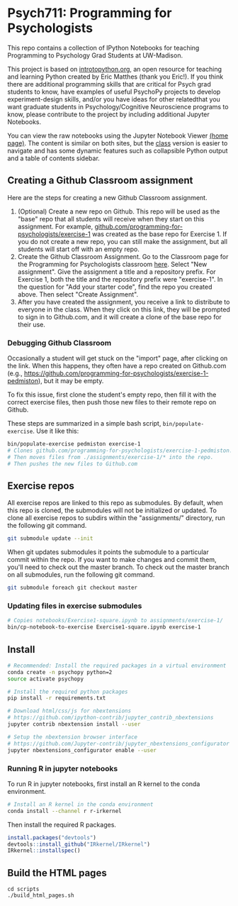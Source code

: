 # Psych711: Programming for Psychologists

This repo contains a collection of IPython Notebooks for teaching Programming
to Psychology Grad Students at UW-Madison.

This project is based on [introtopython.org](http://introtopython.org), an open resource for teaching and learning Python created by Eric Matthes (thank you Eric!). If you think there are additional programming skills that are critical for Psych grad students to know, have examples of useful PsychoPy projects to develop experiment-design skills, and/or you have ideas for other relatedthat you want graduate students in Psychology/Cognitive Neuroscience programs to know, please contribute to the project by including additional Jupyter Notebooks.

You can view the raw notebooks using the Jupyter Notebook Viewer [(home page)](http://nbviewer.ipython.org/urls/raw.github.com/lupyanlab/programming_for_psychologists/master/notebooks/index.ipynb). The content is similar on both sites, but the [class](http://sapir.psych.wisc.edu/programming_for_psychologists/) version is easier to navigate and has some dynamic features such as collapsible Python output and a table of contents sidebar.

## Creating a Github Classroom assignment

Here are the steps for creating a new Github Classroom assignment.

1. (Optional) Create a new repo on Github. This repo will be used as the "base" repo that all students will receive when they start on this assignment. For example, [github.com/programming-for-psychologists/exercise-1](https://github.com/programming-for-psychologists/exercise-1) was created as the base repo for Exercise 1. If you do not create a new repo, you can still make the assignment, but all students will start off with an empty repo.
1. Create the Github Classroom Assignment. Go to the Classroom page for the Programming for Psychologists classroom [here](https://classroom.github.com/classrooms/35153597-programming-for-psychologists). Select "New assignment". Give the assignment a title and a repository prefix. For Exercise 1, both the title and the repository prefix were "exercise-1". In the question for "Add your starter code", find the repo you created above. Then select "Create Assignment".
1. After you have created the assignment, you receive a link to distribute to everyone in the class. When they click on this link, they will be prompted to sign in to Github.com, and it will create a clone of the base repo for their use.

### Debugging Github Classroom

Occasionally a student will get stuck on the "import" page, after clicking on the link. When this happens, they often have a repo created on Github.com (e.g., https://github.com/programming-for-psychologists/exercise-1-pedmiston), but it may be empty.

To fix this issue, first clone the student's empty repo, then fill it with the correct exercise files, then push those new files to their remote repo on Github.

These steps are summarized in a simple bash script, `bin/populate-exercise`. Use it like this:

```bash
bin/populate-exercise pedmiston exercise-1
# Clones github.com/programming-for-psychologists/exercise-1-pedmiston.
# Then moves files from ./assignments/exercise-1/* into the repo.
# Then pushes the new files to Github.com
```


## Exercise repos

All exercise repos are linked to this repo as submodules. By default,
when this repo is cloned, the submodules will not be initialized or
updated. To clone all exercise repos to subdirs within the "assignments/"
directory, run the following git command.

```bash
git submodule update --init
```

When git updates submodules it points the submodule to a particular
commit within the repo. If you want to make changes and commit them,
you'll need to check out the master branch. To check out the master
branch on all submodules, run the following git command.

```bash
git submodule foreach git checkout master
```

### Updating files in exercise submodules

```bash
# Copies notebooks/Exercise1-square.ipynb to assignments/exercise-1/
bin/cp-notebook-to-exercise Exercise1-square.ipynb exercise-1
```

## Install

```bash
# Recommended: Install the required packages in a virtual environment
conda create -n psychopy python=2
source activate psychopy

# Install the required python packages
pip install -r requirements.txt

# Download html/css/js for nbextensions
# https://github.com/ipython-contrib/jupyter_contrib_nbextensions
jupyter contrib nbextension install --user

# Setup the nbextension browser interface
# https://github.com/Jupyter-contrib/jupyter_nbextensions_configurator
jupyter nbextensions_configurator enable --user
```

### Running R in jupyter notebooks

To run R in jupyter notebooks, first install an R kernel to the conda environment.

```bash
# Install an R kernel in the conda environment
conda install --channel r r-irkernel
```

Then install the required R packages.

```R
install.packages("devtools")
devtools::install_github("IRkernel/IRkernel")
IRkernel::installspec()
```

## Build the HTML pages
```
cd scripts
./build_html_pages.sh
```

